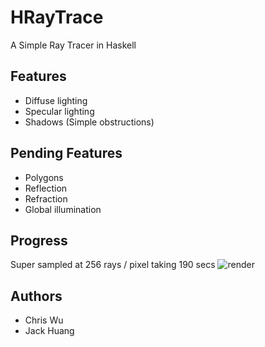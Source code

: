 HRayTrace
=========

A Simple Ray Tracer in Haskell

Features
--------

* Diffuse lighting
* Specular lighting
* Shadows (Simple obstructions)

Pending Features
----------------
* Polygons
* Reflection
* Refraction
* Global illumination

Progress
--------
Super sampled at 256 rays / pixel taking 190 secs
![render](https://github.com/cwu/hraytrace/raw/master/renders/current.png)

Authors
-------
* Chris Wu
* Jack Huang
